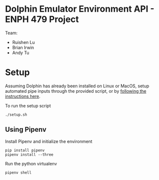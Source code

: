 Dolphin Emulator Environment API - ENPH 479 Project
=======

Team:
* Ruishen Lu
* Brian Irwin
* Andy Tu

# Setup

Assuming Dolphin has already been installed on Linux or MacOS, setup automated pipe inputs through the provided script, or by [following the instructions here](https://wiki.dolphin-emu.org/index.php?title=Pipe_Input).

To run the setup script

```
./setup.sh
```

## Using Pipenv

Install Pipenv and initialize the environment
```
pip install pipenv
pipenv install --three
```

Run the python virtualenv

```
pipenv shell
```
